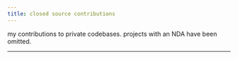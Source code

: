 ```yaml
---
title: closed source contributions
---
```

<div class="code-container">
  <p>my contributions to private codebases. projects with an NDA have been omitted.</p>
  <hr class="code-section-divider">
</div>
